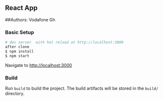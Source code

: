 
## React App
##Authors:
Vodafone Gh


### Basic Setup

``` bash
# dev server  with hot reload at http://localhost:3000
after clone
$ npm install
$ npm start
```

Navigate to [http://localhost:3000](http://localhost:3000)

### Build

Run `build` to build the project. The build artifacts will be stored in the `build/` directory.
